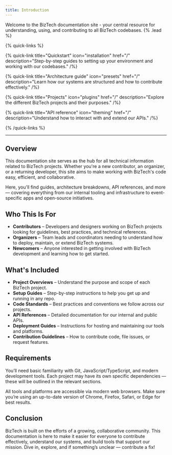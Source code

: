 ```yaml
---
title: Introduction
---
```


Welcome to the BizTech documentation site - your central resource for understanding, using, and contributing to all BizTech codebases. {% .lead %}

{% quick-links %}

{% quick-link title="Quickstart" icon="installation" href="/" description="Step-by-step guides to setting up your environment and working with our codebases." /%}

{% quick-link title="Architecture guide" icon="presets" href="/" description="Learn how our systems are structured and how to contribute effectively." /%}

{% quick-link title="Projects" icon="plugins" href="/" description="Explore the different BizTech projects and their purposes." /%}

{% quick-link title="API reference" icon="theming" href="/" description="Understand how to interact with and extend our APIs." /%}

{% /quick-links %}

---

## Overview

This documentation site serves as the hub for all technical information related to BizTech projects. Whether you're a new contributor, an organizer, or a returning developer, this site aims to make working with BizTech's code easy, efficient, and collaborative.

Here, you'll find guides, architecture breakdowns, API references, and more — covering everything from our internal tooling and infrastructure to event-specific apps and open-source initiatives.

## Who This Is For

- **Contributors** – Developers and designers working on BizTech projects looking for guidelines, best practices, and technical references.
- **Organizers** – Team leads and coordinators needing to understand how to deploy, maintain, or extend BizTech systems.
- **Newcomers** – Anyone interested in getting involved with BizTech development and learning how to get started.

## What's Included

- **Project Overviews** – Understand the purpose and scope of each BizTech project.
- **Setup Guides** – Step-by-step instructions to help you get up and running in any repo.
- **Code Standards** – Best practices and conventions we follow across our projects.
- **API References** – Detailed documentation for our internal and public APIs.
- **Deployment Guides** – Instructions for hosting and maintaining our tools and platforms.
- **Contribution Guidelines** – How to contribute code, file issues, or request features.

## Requirements

You’ll need basic familiarity with Git, JavaScript/TypeScript, and modern development tools. Each project may have its own specific dependencies — these will be outlined in the relevant sections.

All tools and platforms are accessible via modern web browsers. Make sure you’re using an up-to-date version of Chrome, Firefox, Safari, or Edge for best results.

## Conclusion

BizTech is built on the efforts of a growing, collaborative community. This documentation is here to make it easier for everyone to contribute effectively, understand our systems, and build tools that support our mission. Dive in, explore, and if something’s unclear — contribute a fix!
